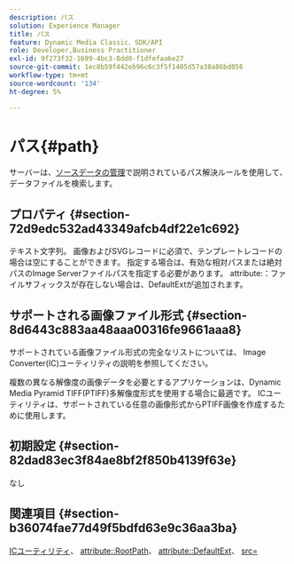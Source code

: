 ```yaml
---
description: パス
solution: Experience Manager
title: パス
feature: Dynamic Media Classic、SDK/API
role: Developer,Business Practitioner
exl-id: 9f273f32-1699-4bc3-8dd0-f1dfefaa6e27
source-git-commit: 1ec8b59f442eb96c6c3f5f1405d57a38a86bd056
workflow-type: tm+mt
source-wordcount: '134'
ht-degree: 5%

---
```


# パス{#path}

サーバーは、[ソースデータの管理](../../../../../../is-api/image-serving-api-ref/c-configuration-and-administration/c-configuration-and-administration.md#concept-1ec4d9f0e58a430cae045761f1ff9173)で説明されているパス解決ルールを使用して、データファイルを検索します。

## プロパティ {#section-72d9edc532ad43349afcb4df22e1c692}

テキスト文字列。 画像およびSVGレコードに必須で、テンプレートレコードの場合は空にすることができます。 指定する場合は、有効な相対パスまたは絶対パスのImage Serverファイルパスを指定する必要があります。 attribute:：ファイルサフィックスが存在しない場合は、DefaultExtが追加されます。

## サポートされる画像ファイル形式 {#section-8d6443c883aa48aaa00316fe9661aaa8}

サポートされている画像ファイル形式の完全なリストについては、 Image Converter(IC)ユーティリティの説明を参照してください。

複数の異なる解像度の画像データを必要とするアプリケーションは、Dynamic Media Pyramid TIFF(PTIFF)多解像度形式を使用する場合に最適です。 ICユーティリティは、サポートされている任意の画像形式からPTIFF画像を作成するために使用します。

## 初期設定 {#section-82dad83ec3f84ae8bf2f850b4139f63e}

なし

## 関連項目 {#section-b36074fae77d49f5bdfd63e9c36aa3ba}

[ICユーティリティ](../../../../../../is-api/is-utils/utilities/r-ic.md#reference-de9f43c63a8f48f1a755ff1760af8b7b)、 [attribute::RootPath](../../../../../../is-api/image-catalog/image-serving-api-ref/c-image-catalog-reference/c-attributes-reference/r-rootpath.md#reference-17d57e5967be403b8408fa7214017494)、 [attribute::DefaultExt](../../../../../../is-api/image-catalog/image-serving-api-ref/c-image-catalog-reference/c-attributes-reference/r-defaultext.md#reference-1b96c71a253049ddaeae09892d3484a0)、 [src=](../../../../../../is-api/http-ref/image-serving-api-ref/c-http-protocol-reference/c-command-reference/r-src.md#reference-f6506637778c4c69bf106a7924a91ab1)
